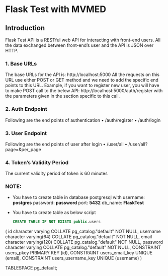 # Flask Test with MVMED

## Introduction
Flask Test API is a RESTful web API for interacting with front-end users. All the data exchanged between front-end’s user and the API is JSON over HTTP.

### 1.	Base URLs
The base URLs for the API is: http://localhost:5000
All the requests on this URL use either POST or GET method and we need to add the specific end points to this URL. Example, if you want to register new user, you will have to make POST call to the below API: http://localhost:5000/auth/register with the parameters given in the section specific to this call.

### 2.	Auth Endpoint
Following are the end points of authentication
•	/auth/register
•	/auth/login

### 3.	User Endpoint
Following are the end points of user after login
•	/user/all
•	/user/all?page=<number>&per_page<number>

### 4.	Token’s Validity Period
The current validity period of token is 60 minutes

### NOTE:
- You have to create table in database postgresql with
  username: **postgres**
  password: **password**
  port: **5432**
  db_name: **FlaskTest**

- You have to create table as below script
  ```sql
  CREATE TABLE IF NOT EXISTS public.users
(
    id character varying COLLATE pg_catalog."default" NOT NULL,
    username character varying(64) COLLATE pg_catalog."default" NOT NULL,
    email character varying(120) COLLATE pg_catalog."default" NOT NULL,
    password character varying COLLATE pg_catalog."default" NOT NULL,
    CONSTRAINT users_pkey PRIMARY KEY (id),
    CONSTRAINT users_email_key UNIQUE (email),
    CONSTRAINT users_username_key UNIQUE (username)
)

TABLESPACE pg_default;
```
